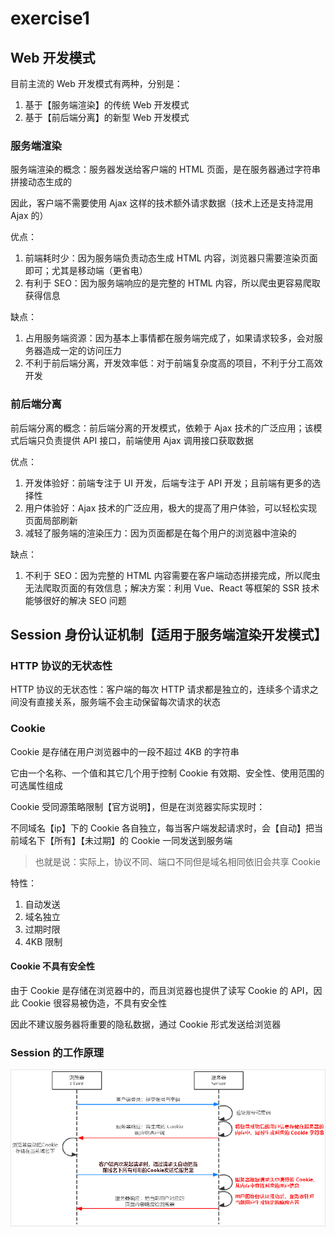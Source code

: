 # exercise1

## Web 开发模式

目前主流的 Web 开发模式有两种，分别是：

1. 基于【服务端渲染】的传统 Web 开发模式
2. 基于【前后端分离】的新型 Web 开发模式

### 服务端渲染

服务端渲染的概念：服务器发送给客户端的 HTML 页面，是在服务器通过字符串拼接动态生成的

因此，客户端不需要使用 Ajax 这样的技术额外请求数据（技术上还是支持混用 Ajax 的）

优点：

1. 前端耗时少：因为服务端负责动态生成 HTML 内容，浏览器只需要渲染页面即可；尤其是移动端（更省电）
2. 有利于 SEO：因为服务端响应的是完整的 HTML 内容，所以爬虫更容易爬取获得信息

缺点：

1. 占用服务端资源：因为基本上事情都在服务端完成了，如果请求较多，会对服务器造成一定的访问压力
2. 不利于前后端分离，开发效率低：对于前端复杂度高的项目，不利于分工高效开发

### 前后端分离

前后端分离的概念：前后端分离的开发模式，依赖于 Ajax 技术的广泛应用；该模式后端只负责提供 API 接口，前端使用 Ajax 调用接口获取数据

优点：

1. 开发体验好：前端专注于 UI 开发，后端专注于 API 开发；且前端有更多的选择性
2. 用户体验好：Ajax 技术的广泛应用，极大的提高了用户体验，可以轻松实现页面局部刷新
3. 减轻了服务端的渲染压力：因为页面都是在每个用户的浏览器中渲染的

缺点：

1. 不利于 SEO：因为完整的 HTML 内容需要在客户端动态拼接完成，所以爬虫无法爬取页面的有效信息；解决方案：利用 Vue、React 等框架的 SSR 技术能够很好的解决 SEO 问题

## Session 身份认证机制【适用于服务端渲染开发模式】

### HTTP 协议的无状态性

HTTP 协议的无状态性：客户端的每次 HTTP 请求都是独立的，连续多个请求之间没有直接关系，服务端不会主动保留每次请求的状态

### Cookie

Cookie 是存储在用户浏览器中的一段不超过 4KB 的字符串

它由一个名称、一个值和其它几个用于控制 Cookie 有效期、安全性、使用范围的可选属性组成

Cookie 受同源策略限制【官方说明】，但是在浏览器实际实现时：

不同域名【ip】下的 Cookie 各自独立，每当客户端发起请求时，会【自动】把当前域名下【所有】【未过期】的 Cookie 一同发送到服务端

> 也就是说：实际上，协议不同、端口不同但是域名相同依旧会共享 Cookie

特性：

1. 自动发送
2. 域名独立
3. 过期时限
4. 4KB 限制

#### Cookie 不具有安全性

由于 Cookie 是存储在浏览器中的，而且浏览器也提供了读写 Cookie 的 API，因此 Cookie 很容易被伪造，不具有安全性

因此不建议服务器将重要的隐私数据，通过 Cookie 形式发送给浏览器

### Session 的工作原理

![Session 的工作原理](./images/session.png)